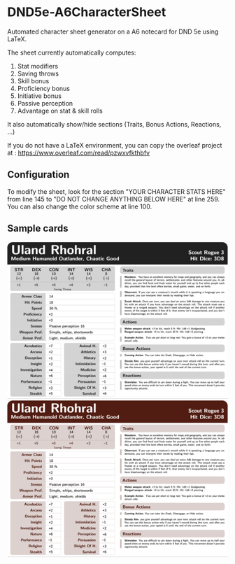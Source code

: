 # DND5e-A6CharacterSheet

Automated character sheet generator on a A6 notecard for DND 5e using LaTeX.

The sheet currently automatically computes:
  1. Stat modifiers 
  2. Saving throws 
  3. Skill bonus
  4. Proficiency bonus
  5. Initiative bonus
  6. Passive perception
  7. Advantage on stat & skill rolls

It also automatically show/hide sections (Traits, Bonus Actions, Reactions, ...) 

If you do not have a LaTeX environment, you can copy the overleaf project at : https://www.overleaf.com/read/pzwxvfkthbfv
## Configuration

To modify the sheet, look for the section "YOUR CHARACTER STATS HERE" from line 145 to "DO NOT CHANGE ANYTHING BELOW HERE" at line 259. 
You can also change the color scheme at line 100. 

## Sample cards 

![Black](Sample/Black.png)
![Brown](Sample/Brown.png)
